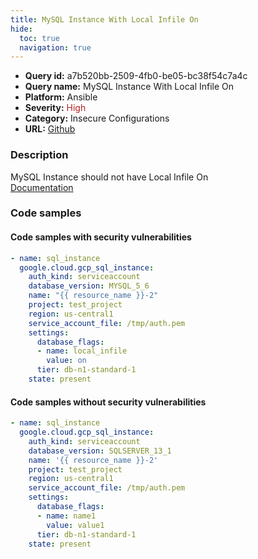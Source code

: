 ```yaml
---
title: MySQL Instance With Local Infile On
hide:
  toc: true
  navigation: true
---
```


<style>
  .highlight .hll {
    background-color: #ff171742;
  }
  .md-content {
    max-width: 1100px;
    margin: 0 auto;
  }
</style>

-   **Query id:** a7b520bb-2509-4fb0-be05-bc38f54c7a4c
-   **Query name:** MySQL Instance With Local Infile On
-   **Platform:** Ansible
-   **Severity:** <span style="color:#bb2124">High</span>
-   **Category:** Insecure Configurations
-   **URL:** [Github](https://github.com/Checkmarx/kics/tree/master/assets/queries/ansible/gcp/mysql_instance_with_local_infile_on)

### Description
MySQL Instance should not have Local Infile On<br>
[Documentation](https://docs.ansible.com/ansible/latest/collections/google/cloud/gcp_sql_instance_module.html#parameter-settings/database_flags)

### Code samples
#### Code samples with security vulnerabilities
```yaml title="Positive test num. 1 - yaml file" hl_lines="10"
- name: sql_instance
  google.cloud.gcp_sql_instance:
    auth_kind: serviceaccount
    database_version: MYSQL_5_6
    name: "{{ resource_name }}-2"
    project: test_project
    region: us-central1
    service_account_file: /tmp/auth.pem
    settings:
      database_flags:
      - name: local_infile
        value: on
      tier: db-n1-standard-1
    state: present

```


#### Code samples without security vulnerabilities
```yaml title="Negative test num. 1 - yaml file"
- name: sql_instance
  google.cloud.gcp_sql_instance:
    auth_kind: serviceaccount
    database_version: SQLSERVER_13_1
    name: '{{ resource_name }}-2'
    project: test_project
    region: us-central1
    service_account_file: /tmp/auth.pem
    settings:
      database_flags:
      - name: name1
        value: value1
      tier: db-n1-standard-1
    state: present

```
